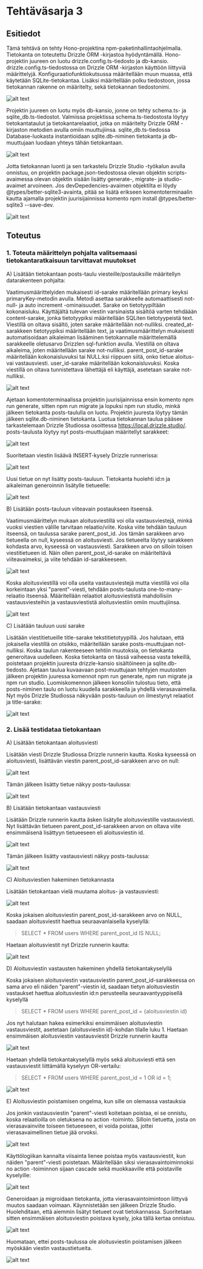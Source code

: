 # Tehtäväsarja 3

## Esitiedot

Tämä tehtävä on tehty Hono-projektina npm-paketinhallintaohjelmalla. Tietokanta on toteutettu Drizzle ORM -kirjastoa hyödyntämällä. Hono-projektin juureen on luotu drizzle.config.ts-tiedosto ja db-kansio. drizzle.config.ts-tiedostossa on Drizzle ORM -kirjaston käyttöön liittyviä määrittelyjä. Konfiguraatiofunktiokutsussa määritellään muun muassa, että käytetään SQLite-tietokantaa. Lisäksi määritellään polku tiedostoon, jossa tietokannan rakenne on määritelty, sekä tietokannan tiedostonimi.

![alt text](./images/image-1.png)

Projektin juureen on luotu myös db-kansio, jonne on tehty schema.ts- ja sqlite_db.ts-tiedostot. Valmiissa projektissa schema.ts-tiedostosta löytyy tietokantataulut ja tietokantarelaatiot, jotka on määritelty Drizzle ORM -kirjaston metodien avulla omiin muuttujiinsa. sqlite_db.ts-tiedossa Database-luokasta instantioidaan sqlite.db-niminen tietokanta ja db-muuttujaan luodaan yhteys tähän tietokantaan.

![alt text](./images/image-2.png)

Jotta tietokannan luonti ja sen tarkastelu Drizzle Studio -työkalun avulla onnistuu, on projektin package.json-tiedostossa olevan objektin scripts-avaimessa olevan objektin sisään lisätty generate-, migrate- ja studio-avaimet arvoineen. Jos devDepedencies-avaimen objektilta ei löydy @types/better-sqlite3-avainta, pitää se lisätä erikseen komentoterminaalin kautta ajamalla projektin juurisijainnissa komento npm install @types/better-sqlite3 --save-dev.

![alt text](./images/image-3.png)

## Toteutus
### 1. Toteuta määrittelyn pohjalta valitsemaasi tietokantaratkaisuun tarvittavat muutokset

A) Lisätään tietokantaan posts-taulu viesteille/postauksille määritellyn datarakenteen pohjalta:

Vaatimusmäärittelyiden mukaisesti id-sarake määritellään primary keyksi primaryKey-metodin avulla. Metodi asettaa sarakkeelle automaattisesti not-null- ja auto increment -ominaisuudet. Sarake on tietotyypiltään kokonaisluku. Käyttäjältä tulevan viestin varsinaista sisältöä varten tehdäään content-sarake, jonka tietotyypiksi määritellään SQLiten tietotyypeistä text. Viestillä on oltava sisältö, joten sarake määritellään not-nulliksi. created_at-sarakkeen tietotyypiksi määritellään text, ja vaatimusmäärittelyn mukaisesti automatisoidaan aikaleiman lisääminen tietokannalle määrittelemällä sarakkeelle oletusarvo Drizzlen sql-funktion avulla. Viestillä on oltava aikaleima, joten määritellään sarake not-nulliksi. parent_post_id-sarake määritellään kokonaisluvuksi tai NULL:ksi riippuen siitä, onko tietue aloitus- vai vastausviesti. user_id-sarake määritellään kokonaisluvuksi. Koska viestillä on oltava tunnistettava lähettäjä eli käyttäjä, asetetaan sarake not-nulliksi.

![alt text](image.png)

Ajetaan komentoterminaalissa projektin juurisijainnissa ensin komento npm run generate, sitten npm run migrate ja lopuksi npm run studio, minkä jälkeen tietokanta posts-taululla on luotu. Projektin juuresta löytyy tämän jälkeen sqlite.db-niminen tietokanta. Luotua tietokannan taulua pääsee tarkastelemaan Drizzle Studiossa osoittessa https://local.drizzle.studio/. posts-taulusta löytyy nyt posts-muuttujaan määritellyt sarakkeet:

![alt text](image-1.png)

Suoritetaan viestin lisäävä INSERT-kysely Drizzle runnerissa:

![alt text](image-2.png)

Uusi tietue on nyt lisätty posts-tauluun. Tietokanta huolehti id:n ja aikaleiman generoinnin lisätylle tietueelle:

![alt text](image-3.png)

B) Lisätään posts-tauluun viiteavain postaukseen itseensä. 

Vaatimusmäärittelyn mukaan aloitusviestillä voi olla vastausviestejä, minkä vuoksi viestien välille tarvitaan relaatio/viite. Koska viite tehdään tauluun itseensä, on taulussa sarake parent_post_id. Jos tämän sarakkeen arvo tietueella on null, kyseessä on aloitusviesti. Jos tietueelta löytyy sarakkeen kohdasta arvo, kyseessä on vastausviesti. Sarakkeen arvo on silloin toisen viestitietueen id. Näin ollen parent_post_id-sarake on määriteltävä viiteavaimeksi, ja viite tehdään id-sarakkeeseen. 

![alt text](image-4.png)

Koska aloitusviestillä voi olla useita vastausviestejä mutta viestillä voi olla korkeintaan yksi "parent"-viesti, tehdään posts-taulusta one-to-many-relaatio itseensä. Määritellään relaatiot aloitusviestistä mahdollisiin vastausviesteihin ja vastausviestistä aloitusviestiin omiin muuttujiinsa.

![alt text](image-5.png)

C) Lisätään tauluun uusi sarake

Lisätään viestitietueille title-sarake tekstitietotyypillä. Jos halutaan, että jokaisella viestillä on otsikko, määritellään sarake posts-muuttujaan not-nulliksi. Koska taulun rakenteeseen tehtiin muutoksia, on tietokanta generoitava uudelleen. Koska tietokanta on tässä vaiheessa vasta tekeillä, poistetaan projektin juuresta drizzle-kansio sisältöineen ja sqlite.db-tiedosto. Ajetaan taulua kuvaavaan post-muuttujaan tehtyjen muutosten jälkeen projektin juuressa komennot npm run generate, npm run migrate ja npm run studio. Luomiskomennon jälkeen konsoliin tulostuu tieto, että posts-niminen taulu on luotu kuudella sarakkeella ja yhdellä vierasavaimella. Nyt myös Drizzle Studiossa näkyvään posts-tauluun on ilmestynyt relaatiot ja title-sarake:

![alt text](image-6.png)

### 2. Lisää testidataa tietokantaan

A) Lisätään tietokantaan aloitusviesti

Lisätään viesti Drizzle Studiossa Drizzle runnerin kautta. Koska kyseessä on aloitusviesti, lisättävän viestin parent_post_id-sarakkeen arvo on null:

![alt text](image-7.png)

Tämän jälkeen lisätty tietue näkyy posts-taulussa:

![alt text](image-8.png)

B) Lisätään tietokantaan vastausviesti

Lisätään Drizzle runnerin kautta äsken lisätylle aloitusviestille vastausviesti. Nyt lisättävän tietueen parent_post_id-sarakkeen arvon on oltava viite ensimmäisenä lisättyyn tietueeseen eli aloitusviestin id.

![alt text](image-9.png)

Tämän jälkeen lisätty vastausviesti näkyy posts-taulussa:

![alt text](image-10.png)

C) Aloitusviestien hakeminen tietokannasta

Lisätään tietokantaan vielä muutama aloitus- ja vastausviesti:

![alt text](image-11.png)

Koska jokaisen aloitusviestin parent_post_id-sarakkeen arvo on NULL, saadaan aloitusviestit haettua seuraavanlaisella kyselyllä:

>SELECT * FROM users WHERE parent_post_id IS NULL;

Haetaan aloitusviestit nyt Drizzle runnerin kautta:

![alt text](image-12.png)

D) Aloitusviestin vastausten hakeminen yhdellä tietokantakyselyllä

Koska jokaisen aloitusviestin vastausviestin parent_post_id-sarakkeessa on sama arvo eli näiden "parent"-viestin id, saadaan tietyn aloitusviestin vastaukset haettua aloitusviestin id:n perusteella seuraavantyyppisellä kyselyllä

>SELECT * FROM users WHERE parent_post_id = {aloitusviestin id}

Jos nyt halutaan hakea esimerkiksi ensimmäisen aloitusviestin vastausviestit, asetetaan {aloitusviestin id}-kohdan tilalle luku 1. Haetaan ensimmäisen aloitusviestin vastausviestit Drizzle runnerin kautta

![alt text](image-13.png)

Haetaan yhdellä tietokantakyselyllä myös sekä aloitusviesti että sen vastausviestit liittämällä kyselyyn OR-vertailu:

>SELECT * FROM users WHERE parent_post_id = 1 OR id = 1;

![alt text](image-14.png)

E) Aloitusviestin poistamisen ongelma, kun sille on olemassa vastauksia

Jos jonkin vastausviestin "parent"-viesti koitetaan poistaa, ei se onnistu, koska relaatioilla on oletuksena no action -toiminto. Silloin tietuetta, josta on vierasavainviite toiseen tietueeseen, ei voida poistaa, jottei vierasavaimellinen tietue jää orvoksi. 

![alt text](image-15.png)

Käyttölogiikan kannalta viisainta lienee poistaa myös vastausviestit, kun näiden "parent"-viesti poistetaan. Määritellään siksi vierasavaintoiminnoksi no action -toiminnon sijaan cascade sekä muokkaaville että poistaville kyselyille: 

![alt text](image-16.png)

Generoidaan ja migroidaan tietokanta, jotta vierasavaintoimintoon liittyvä muutos saadaan voimaan. Käynnistetään sen jälkeen Drizzle Studio. Huolehditaan, että aiemmin lisätyt tietueet ovat tietokannassa. Suoritetaan sitten ensimmäisen aloitusviestin poistava kysely, joka tällä kertaa onnistuu.

![alt text](image-17.png)

Huomataan, ettei posts-taulussa ole aloitusviestin poistamisen jälkeen myöskään viestin vastaustietueita.

![alt text](image-18.png)